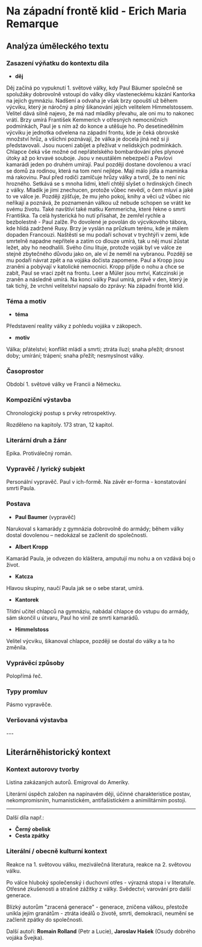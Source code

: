 # Na západní frontě klid - Erich Maria Remarque

## Analýza úměleckého textu

### Zasazení výňatku do kontextu díla

- **děj**

Děj začíná po vypuknutí 1. světové války, kdy Paul Bäumer společně se spolužáky dobrovolně vstoupí do války díky vlasteneckému kázání Kantorka na jejich gymnáziu. Nadšení a odvaha je však brzy opouští už během výcviku, který je náročný a plný šikanování jejich velitelem Himmelstossem. Velitel dává silně najevo, že má nad mladíky převahu, ale oni mu to nakonec vrátí. Brzy umírá František Kemmerich v otřesných nemocničních podmínkách, Paul je s ním až do konce a utěšuje ho. Po desetinedělním výcviku je jednotka odvelena na západní frontu, kde je čeká obrovské množství hrůz, a všichni poznávají, že válka je docela jiná než si ji představovali. Jsou nuceni zabíjet a přežívat v nelidských podmínkách. Chlapce čeká vše možné od nepřátelského bombardování přes plynové útoky až po krvavé souboje. Jsou v neustálém nebezpečí a Pavlovi kamarádi jeden po druhém umírají. Paul později dostane dovolenou a vrací se domů za rodinou, která na tom není nejlépe. Mají málo jídla a maminka má rakovinu. Paul před rodiči zamlčuje hrůzy války a tvrdí, že to není nic hrozného. Setkává se s mnoha lidmi, kteří chtějí slyšet o hrdinských činech z války. Mladík je jimi znechucen, protože vůbec nevědí, o čem mluví a jaké to ve válce je. Později zjišťuje, že mu jeho pokoj, knihy a věci už vůbec nic neříkají a poznává, že poznamenán válkou už nebude schopen se vrátit ke svému životu. Také navštíví také matku Kemmericha, které řekne o smrti Františka. Ta celá hysterická ho nutí přísahat, že zemřel rychle a bezbolestně - Paul zalže. Po dovolené je povolán do výcvikového tábora, kde hlídá zadržené Rusy. Brzy je vyslán na průzkum terénu, kde je málem dopaden Francouzi. Naštěstí se mu podaří schovat v trychtýři v zemi, kde smrtelně napadne nepřítele a zatím co dlouze umírá, tak u něj musí zůstat ležet, aby ho neodhalili. Svého činu lituje, protože voják byl ve válce ze stejně zbytečného důvodu jako on, ale ví že neměl na vybranou. Později se mu podaří návrat zpět a na vojáka dočista zapomene. Paul a Kropp jsou zraněni a pobývají v katolické nemocnici. Kropp přijde o nohu a chce se zabít, Paul se vrací zpět na frontu. Leer a Müler jsou mrtví, Katczinski je zraněn a následně umírá. Na konci války Paul umírá, právě v den, který je tak tichý, že vrchní velitelství napsalo do zprávy: Na západní frontě klid.

### Téma a motiv

- **téma**

Představení reality války z pohledu vojáka v zákopech.

- **motiv**

Válka; přátelství; konflikt mládí a smrti; ztráta iluzí; snaha přežít; drsnost doby; umírání; trápení; snaha přežít; nesmyslnost války.

### Časoprostor

Období 1. světové války ve Francii a Německu.

### Kompoziční výstavba

Chronologický postup s prvky retrospektivy.

Rozděleno na kapitoly. 173 stran, 12 kapitol.

### Literární druh a žánr

Epika. Protiválečný román.

### Vypravěč / lyrický subjekt

Personální vypravěč. Paul v ich-formě. Na závěr er-forma - konstatování smrti Paula.

### Postava

- **Paul Baumer** (vypravěč)

Narukoval s kamarády z gymnázia dobrovolně do armády; během války dostal dovolenou – nedokázal se začlenit do společnosti.

- **Albert Kropp**

Kamarád Paula, je odvezen do kláštera, amputují mu nohu a on vzdává boj o život.

- **Katcza**

Hlavou skupiny, naučí Paula jak se o sebe starat, umírá.

- **Kantorek**

Třídní učitel chlapců na gymnáziu, nabádal chlapce do vstupu do armády, sám skončil u útvaru, Paul ho vinil ze smrti kamarádů.

- **Himmelstoss**

Velitel výcviku, šikanoval chlapce, později se dostal do války a ta ho změnila.

### Vyprávěcí způsoby

Polopřímá řeč.

### Typy promluv

Pásmo vypravěče.

### Veršovaná výstavba

\-\-\-

## Literárněhistorický kontext

### Kontext autorovy tvorby

Listina zakázaných autorů. Emigroval do Ameriky.

Literární úspěch založen na napínavém ději, účinné charakteristice postav, nekompromisním, humanistickém, antifašistickém a animilitárním postoji.

---

Další díla např.:

- **Černý obelisk**
- **Cesta zpátky**

### Literální / obecně kulturní kontext

Reakce na 1. světovou válku, meziválečná literatura, reakce na 2. světovou válku. 

Po válce hluboký společenský i duchovní otřes - výrazná stopa i v literatuře. Otřesné zkušenosti a strašné zážitky z války. Svědectví; varování pro další generace.

Blízký autorům "zracená generace" - generace, zničena válkou, přestože unikla jejím granátům - ztráta ideálů o životě, smrti, demokracii, neumění se začlenit zpátky do společnosti.

Další autoři: **Romain Rolland** (Petr a Lucie), **Jaroslav Hašek** (Osudy dobrého vojáka Švejka).
